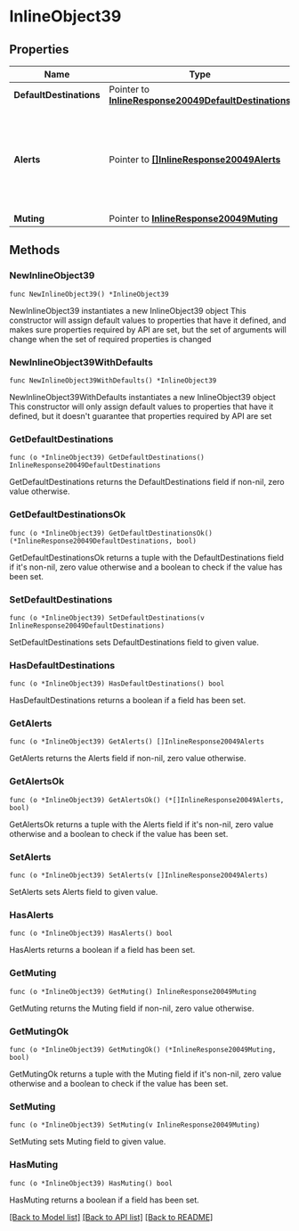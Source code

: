 # InlineObject39

## Properties

Name | Type | Description | Notes
------------ | ------------- | ------------- | -------------
**DefaultDestinations** | Pointer to [**InlineResponse20049DefaultDestinations**](InlineResponse20049DefaultDestinations.md) |  | [optional] 
**Alerts** | Pointer to [**[]InlineResponse20049Alerts**](InlineResponse20049Alerts.md) | Alert-specific configuration for each type. Only alerts that pertain to the network can be updated. | [optional] 
**Muting** | Pointer to [**InlineResponse20049Muting**](InlineResponse20049Muting.md) |  | [optional] 

## Methods

### NewInlineObject39

`func NewInlineObject39() *InlineObject39`

NewInlineObject39 instantiates a new InlineObject39 object
This constructor will assign default values to properties that have it defined,
and makes sure properties required by API are set, but the set of arguments
will change when the set of required properties is changed

### NewInlineObject39WithDefaults

`func NewInlineObject39WithDefaults() *InlineObject39`

NewInlineObject39WithDefaults instantiates a new InlineObject39 object
This constructor will only assign default values to properties that have it defined,
but it doesn't guarantee that properties required by API are set

### GetDefaultDestinations

`func (o *InlineObject39) GetDefaultDestinations() InlineResponse20049DefaultDestinations`

GetDefaultDestinations returns the DefaultDestinations field if non-nil, zero value otherwise.

### GetDefaultDestinationsOk

`func (o *InlineObject39) GetDefaultDestinationsOk() (*InlineResponse20049DefaultDestinations, bool)`

GetDefaultDestinationsOk returns a tuple with the DefaultDestinations field if it's non-nil, zero value otherwise
and a boolean to check if the value has been set.

### SetDefaultDestinations

`func (o *InlineObject39) SetDefaultDestinations(v InlineResponse20049DefaultDestinations)`

SetDefaultDestinations sets DefaultDestinations field to given value.

### HasDefaultDestinations

`func (o *InlineObject39) HasDefaultDestinations() bool`

HasDefaultDestinations returns a boolean if a field has been set.

### GetAlerts

`func (o *InlineObject39) GetAlerts() []InlineResponse20049Alerts`

GetAlerts returns the Alerts field if non-nil, zero value otherwise.

### GetAlertsOk

`func (o *InlineObject39) GetAlertsOk() (*[]InlineResponse20049Alerts, bool)`

GetAlertsOk returns a tuple with the Alerts field if it's non-nil, zero value otherwise
and a boolean to check if the value has been set.

### SetAlerts

`func (o *InlineObject39) SetAlerts(v []InlineResponse20049Alerts)`

SetAlerts sets Alerts field to given value.

### HasAlerts

`func (o *InlineObject39) HasAlerts() bool`

HasAlerts returns a boolean if a field has been set.

### GetMuting

`func (o *InlineObject39) GetMuting() InlineResponse20049Muting`

GetMuting returns the Muting field if non-nil, zero value otherwise.

### GetMutingOk

`func (o *InlineObject39) GetMutingOk() (*InlineResponse20049Muting, bool)`

GetMutingOk returns a tuple with the Muting field if it's non-nil, zero value otherwise
and a boolean to check if the value has been set.

### SetMuting

`func (o *InlineObject39) SetMuting(v InlineResponse20049Muting)`

SetMuting sets Muting field to given value.

### HasMuting

`func (o *InlineObject39) HasMuting() bool`

HasMuting returns a boolean if a field has been set.


[[Back to Model list]](../README.md#documentation-for-models) [[Back to API list]](../README.md#documentation-for-api-endpoints) [[Back to README]](../README.md)


